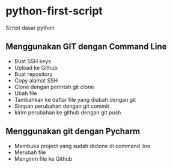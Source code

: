 # python-first-script
Script dasar python

## Menggunakan GIT dengan Command Line
- Buat SSH keys
- Upload ke Github
- Buat repository
- Copy alamat SSH
- Clone dengan perintah git clone <alamt SSH>
- Ubah file
- Tambahkan ke daftar  file yang diubah dengan git
- Simpan perubahan dengan git commit
- kirim perubahan ke github dengan git push

## Menggunakan git dengan Pycharm
- Membuka project yang sudah diclone di command line
- Merubah file
- Mengirim file ke Github